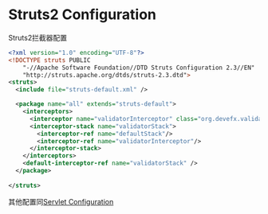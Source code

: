 # Struts2 Configuration

Struts2拦截器配置

```xml
<?xml version="1.0" encoding="UTF-8"?>
<!DOCTYPE struts PUBLIC  
    "-//Apache Software Foundation//DTD Struts Configuration 2.3//EN"  
    "http://struts.apache.org/dtds/struts-2.3.dtd">  
<struts>
  <include file="struts-default.xml" />

  <package name="all" extends="struts-default">
    <interceptors>
      <interceptor name="validatorInterceptor" class="org.devefx.validator.external.struts2.Struts2ValidatorInterceptor"/>
      <interceptor-stack name="validatorStack">
        <interceptor-ref name="defaultStack"/>
        <interceptor-ref name="validatorInterceptor"/>
      </interceptor-stack>
    </interceptors>
    <default-interceptor-ref name="validatorStack" />
  </package>
  
</struts>
```

其他配置同[Servlet Configuration](https://github.com/devefx/validator-web/blob/master/docs/servlet/getting-started.md)

